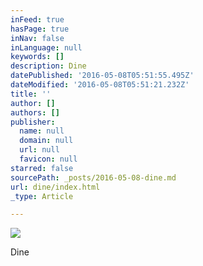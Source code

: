 ```yaml
---
inFeed: true
hasPage: true
inNav: false
inLanguage: null
keywords: []
description: Dine
datePublished: '2016-05-08T05:51:55.495Z'
dateModified: '2016-05-08T05:51:21.232Z'
title: ''
author: []
authors: []
publisher:
  name: null
  domain: null
  url: null
  favicon: null
starred: false
sourcePath: _posts/2016-05-08-dine.md
url: dine/index.html
_type: Article

---
```

![](https://the-grid-user-content.s3-us-west-2.amazonaws.com/9825bd59-4a37-4abe-afe8-fc26e4e502d4.jpg)

Dine